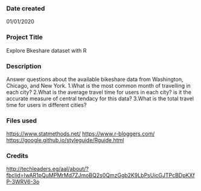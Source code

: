 ### Date created
01/01/2020

### Project Title
Explore Bkeshare dataset with R

### Description
Answer questions about the available bikeshare data from Washington, Chicago, and New York.
1.What is the most common month of travelling in each city?
2.What is the average travel time for users in each city? is it the accurate measure of central tendacy for this data?
3.What is the total travel time for users in different cities?
### Files used
https://www.statmethods.net/
https://www.r-bloggers.com/
https://google.github.io/styleguide/Rguide.html

### Credits
http://techleaders.eg/aal/about/?fbclid=IwAR1pQuMPMrMd7ZJmoBQ2s0QmzGgb2K9LbPsUicGJTPcBDpKXfP-3WRV6-3o


